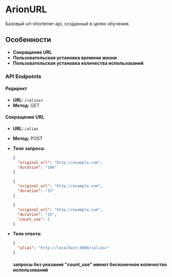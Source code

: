 # ArionURL

Базовый url-shortener-api, созданный в целях обучения.

## Особенности

- **Сокращение URL**
- **Пользовательская установка времени жизни**
- **Пользовательская установка количества использований**

### API Endpoints

#### Редирект

- **URL:** `/<alias>`
- **Метод:** GET

#### Сокращение URL

- **URL:** `/alias`
- **Метод:** POST
- **Тело запроса:**

  ```json
  {
    "original_url": "http://example.com",
    "duration": "10m"
  }
  ```
  ```json
  {
    "original_url": "http://example.com",
    "duration": "1h"
  }
  ```
  ```json
  {
    "original_url": "http://example.com",
    "duration": "1h",
    "count_use": 5 
  }
  ```
  
- **Тело ответа:**
  ```json
  {
    "alias": "http://localhost:8080/<alias>"
  }
  ```
  #### запросы без указания "count_use" имеют бесконечное количество использований